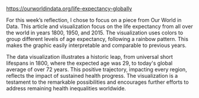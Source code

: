 https://ourworldindata.org/life-expectancy-globally

For this week’s reflection, I chose to focus on a piece from Our World in Data. This article and visualization focus on the life expectancy from all over the world in years 1800, 1950, and 2015. The visualization uses colors to group different levels of age expectancy, following a rainbow pattern. This makes the graphic easily interpretable and comparable to previous years. 

The data visualization illustrates a historic leap, from universal short lifespans in 1800, where the expected age was 29, to today's global average of over 72 years. This positive trajectory, impacting every region, reflects the impact of sustained health progress. The visualization is a testament to the remarkable possibilities and encourages further efforts to address remaining health inequalities worldwide.
